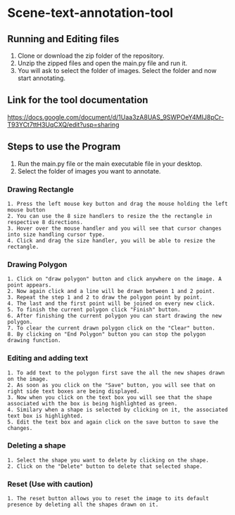 # Scene-text-annotation-tool

## Running and Editing files
  1. Clone or download the zip folder of the repository.
  2. Unzip the zipped files and open the main.py file and run it.
  3. You will ask to select the folder of images. Select the folder and now start annotating.

## Link for the tool documentation
  https://docs.google.com/document/d/1Uaa3zA8UAS_9SWPOeY4MIJ8pCr-T93YCt7ttH3UqCXQ/edit?usp=sharing

## Steps to use the Program
  1. Run the main.py file or the main executable file in your desktop.
  2. Select the folder of images you want to annotate.
     
  ### Drawing Rectangle
    1. Press the left mouse key button and drag the mouse holding the left mouse button
    2. You can use the 8 size handlers to resize the the rectangle in respective 8 directions.
    3. Hover over the mouse handler and you will see that cursor changes into size handling cursor type.
    4. Click and drag the size handler, you will be able to resize the rectangle.

  ### Drawing Polygon
    1. Click on "draw polygon" button and click anywhere on the image. A point appears.
    2. Now again click and a line will be drawn between 1 and 2 point. 
    3. Repeat the step 1 and 2 to draw the polygon point by point.
    4. The last and the first point will be joined on every new click.
    5. To finish the current polygon click "Finish" button.
    6. After finishing the current polygon you can start drawing the new polygon.
    7. To clear the current drawn polygon click on the "Clear" button.
    8. By clicking on "End Polygon" button you can stop the polygon drawing function.

  ### Editing and adding text
    1. To add text to the polygon first save the all the new shapes drawn on the image. 
    2. As soon as you click on the "Save" button, you will see that on right side text boxes are being displayed.
    3. Now when you click on the text box you will see that the shape associated with the box is being highlighted as green.
    4. Similary when a shape is selected by clicking on it, the associated text box is highlighted.
    5. Edit the text box and again click on the save button to save the changes.

  ### Deleting a shape
    1. Select the shape you want to delete by clicking on the shape.
    2. Click on the "Delete" button to delete that selected shape.

  ### Reset (Use with caution)
    1. The reset button allows you to reset the image to its default presence by deleting all the shapes drawn on it.
